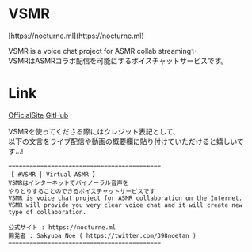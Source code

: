 # VSMR
[https://nocturne.ml](https://nocturne.ml)

VSMR is a voice chat project for ASMR collab streaming✨  
VSMRはASMRコラボ配信を可能にするボイスチャットサービスです。

# Link
[OfficialSite](https://nocturne.ml)
[GitHub](https://github.com/VSMR)

VSMRを使ってくださる際にはクレジット表記として、  
以下の文言をライブ配信や動画の概要欄に貼り付けていただけると嬉しいです...!
```
===========================================
【 #VSMR | Virtual ASMR 】
VSMRはインターネットでバイノーラル音声を
やりとりすることのできるボイスチャットサービスです
VSMR is voice chat project for ASMR collaboration on the Internet.
VSMR will provide you very clear voice chat and it will create new type of collaboration.

公式サイト : https://nocturne.ml
開発者 : Sakyuba Noe ( https://twitter.com/398noetan )
===========================================
```
